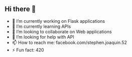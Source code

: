## Hi there 👋

- 🔭 I’m currently working on Flask applications
- 🌱 I’m currently learning APIs
- 👯 I’m looking to collaborate on Web applications
- 🤔 I’m looking for help with API
- 📫 How to reach me: facebook.com/stephen.joaquin.52
- ⚡ Fun fact: 420


